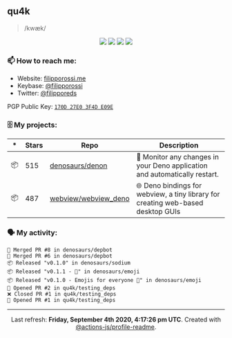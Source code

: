 ## qu4k

> /kwæk/

<p align="center">
  <img src="https://img.shields.io/badge/last%20major%20release-aug.%202000-important" />
  <img src="https://img.shields.io/badge/unminified%20size-6%20feet%206%20inches-informational" />
  <img src="https://img.shields.io/badge/vulnerabilities-high-critical" />
  <img src="https://img.shields.io/badge/code%20quality-A%20for%20effort-success" />
</p>

### 📫 How to reach me:

- Website: [filipporossi.me](https://filipporossi.me/)
- Keybase: [@filipporossi](https://keybase.io/filipporossi)
- Twitter: [@filipporeds](https://keybase.io/filipporeds)

PGP Public Key: [`170D 27E0 3F4D E09E`](https://keybase.io/filipporossi/pgp_keys.asc)

### 🗄 My projects:

|*|Stars|Repo|Description|
|---|---|---|---|
| 📦 | 515 | [denosaurs/denon](https://github.com/denosaurs/denon) | 👀 Monitor any changes in your Deno application and automatically restart. |
| 📦 | 487 | [webview/webview_deno](https://github.com/webview/webview_deno) | 🌐 Deno bindings for webview, a tiny library for creating web-based desktop GUIs |

### 🗣 My activity:

```
🎉 Merged PR #8 in denosaurs/depbot
🎉 Merged PR #6 in denosaurs/depbot
📦 Released "v0.1.0" in denosaurs/sodium
📦 Released "v0.1.1 - 🦄" in denosaurs/emoji
📦 Released "v0.1.0 - Emojis for everyone 🦄" in denosaurs/emoji
💪 Opened PR #2 in qu4k/testing_deps
❌ Closed PR #1 in qu4k/testing_deps
💪 Opened PR #1 in qu4k/testing_deps
```

---

<p align="center">Last refresh: <b>Friday, September 4th 2020, 4:17:26 pm UTC</b>. Created with <a href=https://github.com/marketplace/actions/profile-readme>@actions-js/profile-readme</a>.</p>
